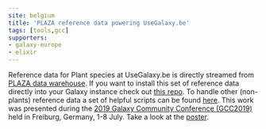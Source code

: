 ```yaml
---
site: belgium
title: 'PLAZA reference data powering UseGalaxy.be'
tags: [tools,gcc]
supporters:
- galaxy-europe
- elixir
---
```


Reference data for Plant species at UseGalaxy.be is directly streamed from [PLAZA data warehouse](https://bioinformatics.psb.ugent.be/plaza/). If you want to install this set of reference data directly into your Galaxy instance check out [this repo](https://github.com/ieguinoa/galaxy_data_management). To handle other (non-plants) reference data a set of helpful scripts can be found [here](https://github.com/ieguinoa/genomes_to_galaxy).
This work was presented during the [2019 Galaxy Community Conference (GCC2019)](https://galaxyproject.org/events/gcc2019) held in Freiburg, Germany, 1-8 July.
Take a look at the [poster](https://doi.org/10.7490/f1000research.1117086.1). 


